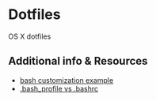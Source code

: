 # Dotfiles

OS X dotfiles

## Additional info & Resources

* [bash customization example](http://blog.taylormcgann.com/2012/06/13/customize-your-shell-command-prompt/)
* [.bash_profile vs .bashrc](http://dghubble.com/blog/posts/.bashprofile-.profile-and-.bashrc-conventions/)
